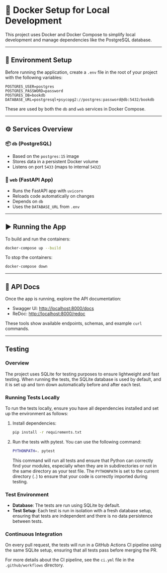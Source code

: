 
# 🐳 Docker Setup for Local Development

This project uses Docker and Docker Compose to simplify local development and manage dependencies like the PostgreSQL database.

---

## 📁 Environment Setup

Before running the application, create a `.env` file in the root of your project with the following variables:

```env
POSTGRES_USER=postgres
POSTGRES_PASSWORD=password
POSTGRES_DB=bookdb
DATABASE_URL=postgresql+psycopg2://postgres:password@db:5432/bookdb
```

These are used by both the `db` and `web` services in Docker Compose.

---

## ⚙️ Services Overview

### 📦 `db` (PostgreSQL)

- Based on the `postgres:15` image  
- Stores data in a persistent Docker volume  
- Listens on port `5433` (maps to internal `5432`)

### 🚀 `web` (FastAPI App)

- Runs the FastAPI app with `uvicorn`  
- Reloads code automatically on changes  
- Depends on `db`  
- Uses the `DATABASE_URL` from `.env`

---

## ▶️ Running the App

To build and run the containers:

```bash
docker-compose up --build
```

To stop the containers:

```bash
docker-compose down
```

---

## 📘 API Docs

Once the app is running, explore the API documentation:

- Swagger UI: [http://localhost:8000/docs](http://localhost:8000/docs)
- ReDoc: [http://localhost:8000/redoc](http://localhost:8000/redoc)

These tools show available endpoints, schemas, and example `curl` commands.

---
## Testing

### Overview
The project uses SQLite for testing purposes to ensure lightweight and fast testing. When running the tests, the SQLite database is used by default, and it is set up and torn down automatically before and after each test.

### Running Tests Locally
To run the tests locally, ensure you have all dependencies installed and set up the environment as follows:

1. Install dependencies:

    ```bash
    pip install -r requirements.txt
    ```

2. Run the tests with pytest. You can use the following command:

    ```bash
    PYTHONPATH=. pytest
    ```

   This command will run all tests and ensure that Python can correctly find your modules, especially when they are in subdirectories or not in the same directory as your test file. The `PYTHONPATH` is set to the current directory (`.`) to ensure that your code is correctly imported during testing.

### Test Environment
- **Database**: The tests are run using SQLite by default. 
- **Test Setup**: Each test is run in isolation with a fresh database setup, ensuring that tests are independent and there is no data persistence between tests.

### Continuous Integration
On every pull request, the tests will run in a GitHub Actions CI pipeline using the same SQLite setup, ensuring that all tests pass before merging the PR.

For more details about the CI pipeline, see the `ci.yml` file in the `.github/workflows` directory.
